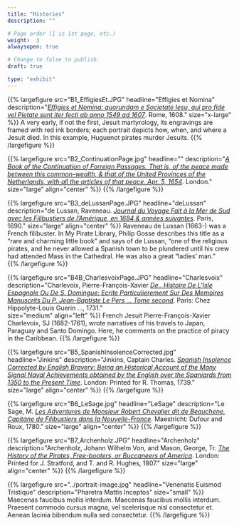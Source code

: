 ```yaml
---
title: "Histories"
description: ""

# Page order (1 is 1st page, etc.)
weight:  3
alwaysopen: true

# Change to false to publish.
draft: true

type: "exhibit"
---
```


{{% largefigure src="B1_EffigiesEt.JPG"
                headline="Effigies et Nomina"
                description="*[Effigies et Nomina: quorundam e Societate Iesu, qui pro fide vel Pietate sunt iter fecti ab anno 1549 ad 1607](https://bc-primo.hosted.exlibrisgroup.com/primo-explore/fulldisplay?docid=ALMA-BC21385129460001021&context=L&vid=bclib_new&search_scope=lib_BURNS&tab=bcl_only&lang=en_US)*. Rome, 1608."
                size="x-large" %}}
A very early, if not the first, Jesuit martyrology, its engravings are framed with red ink borders; each portrait depicts how, when, and where a Jesuit died. In this example, Huguenot pirates murder Jesuits.
{{% /largefigure %}}

{{% largefigure src="B2_ContinuationPage.jpg"
                headline=""
                description="*[A Book of the Continuation of Forreign Passages. That is, of the peace made between this common-wealth, & that of the United Provinces of the Netherlands, with all the articles of that peace. Apr. 5, 1654](https://bc-primo.hosted.exlibrisgroup.com/primo-explore/fulldisplay?docid=ALMA-BC21357769440001021&context=L&vid=bclib_new&search_scope=bcl&tab=bcl_only&lang=en_US)*. London." 
                size="large" align="center" %}}
{{% /largefigure %}}

{{% largefigure src="B3_deLussanPage.JPG"
                headline="deLussan"
                description="de Lussan, Raveneau. *[Journal du Voyage Fait à la Mer de Sud avec les Filibustiers de l’Amérique, en 1684 & années suivantes](https://bc-primo.hosted.exlibrisgroup.com/primo-explore/fulldisplay?docid=ALMA-BC21354813720001021&context=L&vid=bclib_new&search_scope=bcl&tab=bcl_only&lang=en_US)*.  Paris, 1690." 
                size="large" align="center" %}}
Raveneau de Lussan (1663-) was a French filibuster. In My Pirate Library, Philip Gosse describes this title as a “rare and charming little book” and says of de Lussan, “one of the religious pirates, and he never allowed a Spanish town to be plundered until his crew had attended Mass in the Cathedral. He was also a great “ladies’ man.”				
{{% /largefigure %}}

{{% largefigure src="B4B_CharlesvoixPage.JPG"
                headline="Charlesvoix"
                description="Charlevoix, Pierre-François-Xavier *[De.. Histoire De L'Isle Espagnole Ou De S. Domingue: Ecrite Particulierement Sur Des Memoires Manuscrits Du P. Jean-Baptiste Le Pers ... Tome second](https://bc-primo.hosted.exlibrisgroup.com/primo-explore/fulldisplay?docid=ALMA-BC21319069700001021&context=L&vid=bclib_new&search_scope=lib_BURNS&tab=bcl_only&lang=en_US)*. Paris: Chez Hippolyte-Louis Guerin ..., 1731." 				
                size="medium"
                align="left" %}}
French Jesuit Pierre-François-Xavier Charlevoix, SJ (1682-1761), wrote narratives of his travels to Japan, Paraguay and Santo Domingo. Here, he comments on the practice of piracy in the Caribbean.
{{% /largefigure %}}

{{% largefigure src="B5_SpanishInsolenceCorrected.jpg"
                headline="Jinkins"
                description="Jinkins, Captain Charles. *[Spanish Insolence Corrected by English Bravery: Being an Historical Account of the Many Signal Naval Achievements obtained by the English over the Spaniards from 1350 to the Present Time](https://bc-primo.hosted.exlibrisgroup.com/primo-explore/fulldisplay?docid=ALMA-BC21370861180001021&context=L&vid=bclib_new&search_scope=lib_BURNS&tab=bcl_only&lang=en_US)*. London: Printed for R. Thomas, 1739." 
                size="large" align="center" %}}
{{% /largefigure %}}

{{% largefigure src="B6_LeSage.jpg"
                headline="LeSage"
                description="Le Sage, M. *[Les Adventures de Monsieur Robert Chevalier dit de Beauchene, Capitane de Filibustiers dans la Nouvelle-France](https://bc-primo.hosted.exlibrisgroup.com/primo-explore/fulldisplay?docid=ALMA-BC21350129550001021&context=L&vid=bclib_new&search_scope=lib_BURNS&tab=bcl_only&lang=en_US)*. Maestricht: Dufour and Roux, 1780." 
                size="large" align="center" %}}
{{% /largefigure %}}

{{% largefigure src="B7_Archenholz.JPG"
                headline="Archenholz"
                description="Archenholz, Johann Wilhelm Von, and Mason, George, Tr. *[The History of the Pirates, Free-booters, or Buccaneers of America](https://bc-primo.hosted.exlibrisgroup.com/primo-explore/fulldisplay?docid=ALMA-BC21375970780001021&context=L&vid=bclib_new&search_scope=lib_BURNS&tab=bcl_only&lang=en_US)*. London: Printed for J. Stratford, and T. and R. Hughes, 1807." 
                size="large" align="center" %}}
{{% /largefigure %}}

{{% largefigure src="../portrait-image.jpg"
                headline="Venenatis Euismod Tristique"
                description="Pharetra Mattis Inceptos"
                size="small" %}}
Maecenas faucibus mollis interdum. Maecenas faucibus mollis interdum. Praesent commodo cursus magna, vel scelerisque nisl consectetur et. Aenean lacinia bibendum nulla sed consectetur.
{{% /largefigure %}}
